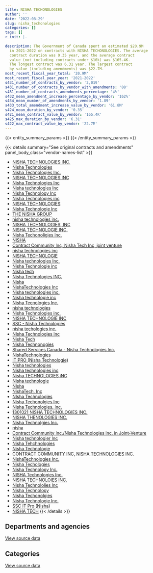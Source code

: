 ```yaml
---
title: NISHA TECHONOLOGIES
author: ''
date: '2022-08-29'
slug: nisha_techonologies
categories: []
tags: []
r_init: |-
  
description: The Government of Canada spent an estimated $20.9M
  in 2021-2022 on contracts with NISHA TECHONOLOGIES. The average
  contract duration was 0.35 year, and the average contract
  value (not including contracts under $10k) was $165.4K.
  The longest contract was 6.31 year. The largest contract
  by value (including amendments) was $22.7M.
most_recent_fiscal_year_total: '20.9M'
most_recent_fiscal_year_year: '2021-2022'
s431_number_of_contracts_by_vendor: '2,019'
s431_number_of_contracts_by_vendor_with_amendments: '88'
s431_number_of_contracts_amendments_percentage: '4%'
s432_mean_amendment_increase_percentage_by_vendor: '162%'
s434_mean_number_of_amendments_by_vendor: '1.89'
s433_total_amendment_increase_value_by_vendor: '61.8M'
s424_mean_duration_by_vendor: '0.35'
s421_mean_contract_value_by_vendor: '165.4K'
s425_max_duration_by_vendor: '6.31'
s422_max_contract_value_by_vendor: '22.7M'
---
```


<script src="/rmarkdown-libs/htmlwidgets/htmlwidgets.js"></script>
<link href="/rmarkdown-libs/datatables-css/datatables-crosstalk.css" rel="stylesheet" />
<script src="/rmarkdown-libs/datatables-binding/datatables.js"></script>
<script src="/rmarkdown-libs/jquery/jquery-3.6.0.min.js"></script>
<link href="/rmarkdown-libs/dt-core-bootstrap/css/dataTables.bootstrap.min.css" rel="stylesheet" />
<link href="/rmarkdown-libs/dt-core-bootstrap/css/dataTables.bootstrap.extra.css" rel="stylesheet" />
<script src="/rmarkdown-libs/dt-core-bootstrap/js/jquery.dataTables.min.js"></script>
<script src="/rmarkdown-libs/dt-core-bootstrap/js/dataTables.bootstrap.min.js"></script>
<link href="/rmarkdown-libs/crosstalk/css/crosstalk.min.css" rel="stylesheet" />
<script src="/rmarkdown-libs/crosstalk/js/crosstalk.min.js"></script>
<script src="/rmarkdown-libs/htmlwidgets/htmlwidgets.js"></script>
<link href="/rmarkdown-libs/datatables-css/datatables-crosstalk.css" rel="stylesheet" />
<script src="/rmarkdown-libs/datatables-binding/datatables.js"></script>
<script src="/rmarkdown-libs/jquery/jquery-3.6.0.min.js"></script>
<link href="/rmarkdown-libs/dt-core-bootstrap/css/dataTables.bootstrap.min.css" rel="stylesheet" />
<link href="/rmarkdown-libs/dt-core-bootstrap/css/dataTables.bootstrap.extra.css" rel="stylesheet" />
<script src="/rmarkdown-libs/dt-core-bootstrap/js/jquery.dataTables.min.js"></script>
<script src="/rmarkdown-libs/dt-core-bootstrap/js/dataTables.bootstrap.min.js"></script>
<link href="/rmarkdown-libs/crosstalk/css/crosstalk.min.css" rel="stylesheet" />
<script src="/rmarkdown-libs/crosstalk/js/crosstalk.min.js"></script>

{{< entity_summary_params >}}
{{< /entity_summary_params >}}

{{< details summary="See original contracts and amendments" panel_body_class="vendor-names-list" >}}
- [NISHA TECHNOLOGIES INC.](https://search.open.canada.ca/en/ct/?sort=contract_value_f%20desc&page=1&search_text=%22NISHA%20TECHNOLOGIES%20INC.%22)
- [Nisha Technologies](https://search.open.canada.ca/en/ct/?sort=contract_value_f%20desc&page=1&search_text=%22Nisha%20Technologies%22)
- [Nisha Technologies Inc.](https://search.open.canada.ca/en/ct/?sort=contract_value_f%20desc&page=1&search_text=%22Nisha%20Technologies%20Inc.%22)
- [NISHA TECHNOLOGIES INC](https://search.open.canada.ca/en/ct/?sort=contract_value_f%20desc&page=1&search_text=%22NISHA%20TECHNOLOGIES%20INC%22)
- [Nisha Technologies Inc](https://search.open.canada.ca/en/ct/?sort=contract_value_f%20desc&page=1&search_text=%22Nisha%20Technologies%20Inc%22)
- [Nisha technologies Inc](https://search.open.canada.ca/en/ct/?sort=contract_value_f%20desc&page=1&search_text=%22Nisha%20technologies%20Inc%22)
- [Nisha Technology Inc](https://search.open.canada.ca/en/ct/?sort=contract_value_f%20desc&page=1&search_text=%22Nisha%20Technology%20Inc%22)
- [Nisha Technologies inc](https://search.open.canada.ca/en/ct/?sort=contract_value_f%20desc&page=1&search_text=%22Nisha%20Technologies%20inc%22)
- [NISHA TECHNOLOGIES](https://search.open.canada.ca/en/ct/?sort=contract_value_f%20desc&page=1&search_text=%22NISHA%20TECHNOLOGIES%22)
- [Nisha Technologie Inc](https://search.open.canada.ca/en/ct/?sort=contract_value_f%20desc&page=1&search_text=%22Nisha%20Technologie%20Inc%22)
- [THE NISHA GROUP](https://search.open.canada.ca/en/ct/?sort=contract_value_f%20desc&page=1&search_text=%22THE%20NISHA%20GROUP%22)
- [nisha technologies inc.](https://search.open.canada.ca/en/ct/?sort=contract_value_f%20desc&page=1&search_text=%22nisha%20technologies%20inc.%22)
- [NISHA TECHNOLOGIES, INC](https://search.open.canada.ca/en/ct/?sort=contract_value_f%20desc&page=1&search_text=%22NISHA%20TECHNOLOGIES%2c%20INC%22)
- [NISHA TECHNOLOGIE INC.](https://search.open.canada.ca/en/ct/?sort=contract_value_f%20desc&page=1&search_text=%22NISHA%20TECHNOLOGIE%20INC.%22)
- [Nisha Techonoligies Inc.](https://search.open.canada.ca/en/ct/?sort=contract_value_f%20desc&page=1&search_text=%22Nisha%20Techonoligies%20Inc.%22)
- [NISHA](https://search.open.canada.ca/en/ct/?sort=contract_value_f%20desc&page=1&search_text=%22NISHA%22)
- [Contract Community Inc, Nisha Tech Inc, joint venture](https://search.open.canada.ca/en/ct/?sort=contract_value_f%20desc&page=1&search_text=%22Contract%20Community%20Inc%2c%20Nisha%20Tech%20Inc%2c%20joint%20venture%22)
- [nisha technologies inc](https://search.open.canada.ca/en/ct/?sort=contract_value_f%20desc&page=1&search_text=%22nisha%20technologies%20inc%22)
- [NISHA TECHNOLOGIE](https://search.open.canada.ca/en/ct/?sort=contract_value_f%20desc&page=1&search_text=%22NISHA%20TECHNOLOGIE%22)
- [Nisha technologies Inc.](https://search.open.canada.ca/en/ct/?sort=contract_value_f%20desc&page=1&search_text=%22Nisha%20technologies%20Inc.%22)
- [Nisha Technologie inc](https://search.open.canada.ca/en/ct/?sort=contract_value_f%20desc&page=1&search_text=%22Nisha%20Technologie%20inc%22)
- [Nisha tech](https://search.open.canada.ca/en/ct/?sort=contract_value_f%20desc&page=1&search_text=%22Nisha%20tech%22)
- [Nisha Technologies INC.](https://search.open.canada.ca/en/ct/?sort=contract_value_f%20desc&page=1&search_text=%22Nisha%20Technologies%20INC.%22)
- [Nisha](https://search.open.canada.ca/en/ct/?sort=contract_value_f%20desc&page=1&search_text=%22Nisha%22)
- [NishaTechnologies Inc](https://search.open.canada.ca/en/ct/?sort=contract_value_f%20desc&page=1&search_text=%22NishaTechnologies%20Inc%22)
- [Nisha technologies inc.](https://search.open.canada.ca/en/ct/?sort=contract_value_f%20desc&page=1&search_text=%22Nisha%20technologies%20inc.%22)
- [Nisha technologie inc](https://search.open.canada.ca/en/ct/?sort=contract_value_f%20desc&page=1&search_text=%22Nisha%20technologie%20inc%22)
- [Nisha Tecnologies Inc.](https://search.open.canada.ca/en/ct/?sort=contract_value_f%20desc&page=1&search_text=%22Nisha%20Tecnologies%20Inc.%22)
- [nisha technologies](https://search.open.canada.ca/en/ct/?sort=contract_value_f%20desc&page=1&search_text=%22nisha%20technologies%22)
- [Nisha Technologies inc.](https://search.open.canada.ca/en/ct/?sort=contract_value_f%20desc&page=1&search_text=%22Nisha%20Technologies%20inc.%22)
- [NISHA TECHNOLOGIE INC](https://search.open.canada.ca/en/ct/?sort=contract_value_f%20desc&page=1&search_text=%22NISHA%20TECHNOLOGIE%20INC%22)
- [SSC - Nisha Technologies](https://search.open.canada.ca/en/ct/?sort=contract_value_f%20desc&page=1&search_text=%22SSC%20-%20Nisha%20Technologies%22)
- [nisha techologies inc.](https://search.open.canada.ca/en/ct/?sort=contract_value_f%20desc&page=1&search_text=%22nisha%20techologies%20inc.%22)
- [NIsha Technologies Inc](https://search.open.canada.ca/en/ct/?sort=contract_value_f%20desc&page=1&search_text=%22NIsha%20Technologies%20Inc%22)
- [Nisha Tech](https://search.open.canada.ca/en/ct/?sort=contract_value_f%20desc&page=1&search_text=%22Nisha%20Tech%22)
- [Nisha Technonogies](https://search.open.canada.ca/en/ct/?sort=contract_value_f%20desc&page=1&search_text=%22Nisha%20Technonogies%22)
- [Shared Services Canada - Nisha Technologies Inc.](https://search.open.canada.ca/en/ct/?sort=contract_value_f%20desc&page=1&search_text=%22Shared%20Services%20Canada%20-%20Nisha%20Technologies%20Inc.%22)
- [NishaTechnologies](https://search.open.canada.ca/en/ct/?sort=contract_value_f%20desc&page=1&search_text=%22NishaTechnologies%22)
- [IT PRO (Nisha Technologie)](https://search.open.canada.ca/en/ct/?sort=contract_value_f%20desc&page=1&search_text=%22IT%20PRO%20%28Nisha%20Technologie%29%22)
- [Nisha technologies](https://search.open.canada.ca/en/ct/?sort=contract_value_f%20desc&page=1&search_text=%22Nisha%20technologies%22)
- [Nisha technologies inc](https://search.open.canada.ca/en/ct/?sort=contract_value_f%20desc&page=1&search_text=%22Nisha%20technologies%20inc%22)
- [Nisha TECHNOLOGIES iNC](https://search.open.canada.ca/en/ct/?sort=contract_value_f%20desc&page=1&search_text=%22Nisha%20TECHNOLOGIES%20iNC%22)
- [Nisha technologie](https://search.open.canada.ca/en/ct/?sort=contract_value_f%20desc&page=1&search_text=%22Nisha%20technologie%22)
- [NIsha](https://search.open.canada.ca/en/ct/?sort=contract_value_f%20desc&page=1&search_text=%22NIsha%22)
- [NishaTech. Inc](https://search.open.canada.ca/en/ct/?sort=contract_value_f%20desc&page=1&search_text=%22NishaTech.%20Inc%22)
- [NIsha Technologies](https://search.open.canada.ca/en/ct/?sort=contract_value_f%20desc&page=1&search_text=%22NIsha%20Technologies%22)
- [Nisha Techonolgies Inc](https://search.open.canada.ca/en/ct/?sort=contract_value_f%20desc&page=1&search_text=%22Nisha%20Techonolgies%20Inc%22)
- [Nisha Technologies, Inc.](https://search.open.canada.ca/en/ct/?sort=contract_value_f%20desc&page=1&search_text=%22Nisha%20Technologies%2c%20Inc.%22)
- [1301021 NISHA TECHNOLOGIES INC.](https://search.open.canada.ca/en/ct/?sort=contract_value_f%20desc&page=1&search_text=%221301021%20NISHA%20TECHNOLOGIES%20INC.%22)
- [NISHA THENOLOGIES INC.](https://search.open.canada.ca/en/ct/?sort=contract_value_f%20desc&page=1&search_text=%22NISHA%20THENOLOGIES%20INC.%22)
- [Nisha Technolgies Inc.](https://search.open.canada.ca/en/ct/?sort=contract_value_f%20desc&page=1&search_text=%22Nisha%20Technolgies%20Inc.%22)
- [nisha](https://search.open.canada.ca/en/ct/?sort=contract_value_f%20desc&page=1&search_text=%22nisha%22)
- [Contract Community Inc./Nisha Technologies Inc. in Joint-Venture](https://search.open.canada.ca/en/ct/?sort=contract_value_f%20desc&page=1&search_text=%22Contract%20Community%20Inc.%2fNisha%20Technologies%20Inc.%20in%20Joint-Venture%22)
- [Nisha technologier Inc](https://search.open.canada.ca/en/ct/?sort=contract_value_f%20desc&page=1&search_text=%22Nisha%20technologier%20Inc%22)
- [Nisha Tehchnologies](https://search.open.canada.ca/en/ct/?sort=contract_value_f%20desc&page=1&search_text=%22Nisha%20Tehchnologies%22)
- [Nisha Technologie](https://search.open.canada.ca/en/ct/?sort=contract_value_f%20desc&page=1&search_text=%22Nisha%20Technologie%22)
- [CONTRACT COMMUNITY INC, NISHA TECHNOLOGIES INC.](https://search.open.canada.ca/en/ct/?sort=contract_value_f%20desc&page=1&search_text=%22CONTRACT%20COMMUNITY%20INC%2c%20NISHA%20TECHNOLOGIES%20INC.%22)
- [NishaTechnologies Inc.](https://search.open.canada.ca/en/ct/?sort=contract_value_f%20desc&page=1&search_text=%22NishaTechnologies%20Inc.%22)
- [Nisha Techologies](https://search.open.canada.ca/en/ct/?sort=contract_value_f%20desc&page=1&search_text=%22Nisha%20Techologies%22)
- [Nisha Technology Inc.](https://search.open.canada.ca/en/ct/?sort=contract_value_f%20desc&page=1&search_text=%22Nisha%20Technology%20Inc.%22)
- [NISHA Technologies Inc.](https://search.open.canada.ca/en/ct/?sort=contract_value_f%20desc&page=1&search_text=%22NISHA%20Technologies%20Inc.%22)
- [NISHA TECHNOLOIES INC.](https://search.open.canada.ca/en/ct/?sort=contract_value_f%20desc&page=1&search_text=%22NISHA%20TECHNOLOIES%20INC.%22)
- [Nisha Technololies Inc](https://search.open.canada.ca/en/ct/?sort=contract_value_f%20desc&page=1&search_text=%22Nisha%20Technololies%20Inc%22)
- [Nisha Technology](https://search.open.canada.ca/en/ct/?sort=contract_value_f%20desc&page=1&search_text=%22Nisha%20Technology%22)
- [Nisha Techonolgies](https://search.open.canada.ca/en/ct/?sort=contract_value_f%20desc&page=1&search_text=%22Nisha%20Techonolgies%22)
- [Nisha Technologie Inc.](https://search.open.canada.ca/en/ct/?sort=contract_value_f%20desc&page=1&search_text=%22Nisha%20Technologie%20Inc.%22)
- [SSC IT Pro (Nisha)](https://search.open.canada.ca/en/ct/?sort=contract_value_f%20desc&page=1&search_text=%22SSC%20IT%20Pro%20%28Nisha%29%22)
- [NISHA TECH](https://search.open.canada.ca/en/ct/?sort=contract_value_f%20desc&page=1&search_text=%22NISHA%20TECH%22)
{{< /details >}}

## Departments and agencies

<div id="htmlwidget-1" style="width:100%;height:auto;" class="datatables html-widget"></div>
<script type="application/json" data-for="htmlwidget-1">{"x":{"style":"bootstrap","filter":"none","vertical":false,"data":[["<a href=\"/departments/aafc-aac/\">Agriculture and Agri-Food Canada<\/a>","<a href=\"/departments/aandc-aadnc/\">Crown-Indigenous Relations and Northern Affairs Canada<\/a>","<a href=\"/departments/acoa-apeca/\">Atlantic Canada Opportunities Agency<\/a>","<a href=\"/departments/atssc-scdata/\">Administrative Tribunals Support Service of Canada<\/a>","<a href=\"/departments/cas-satj/\">Courts Administration Service<\/a>","<a href=\"/departments/cbsa-asfc/\">Canada Border Services Agency<\/a>","<a href=\"/departments/ced-dec/\">Canada Economic Development for Quebec Regions<\/a>","<a href=\"/departments/cer-rec/\">Canada Energy Regulator<\/a>","<a href=\"/departments/cfia-acia/\">Canadian Food Inspection Agency<\/a>","<a href=\"/departments/cgc-ccg/\">Canadian Grain Commission<\/a>","<a href=\"/departments/chrc-ccdp/\">Canadian Human Rights Commission<\/a>","<a href=\"/departments/cic/\">Immigration, Refugees and Citizenship Canada<\/a>","<a href=\"/departments/cics-scic/\">Canadian Intergovernmental Conference Secretariat<\/a>","<a href=\"/departments/cihr-irsc/\">Canadian Institutes of Health Research<\/a>","<a href=\"/departments/cnsc-ccsn/\">Canadian Nuclear Safety Commission<\/a>","<a href=\"/departments/cpc-cpp/\">Civilian Review and Complaints Commission for the RCMP<\/a>","<a href=\"/departments/cra-arc/\">Canada Revenue Agency<\/a>","<a href=\"/departments/crtc/\">Canadian Radio-television and Telecommunications Commission<\/a>","<a href=\"/departments/csa-asc/\">Canadian Space Agency<\/a>","<a href=\"/departments/csc-scc/\">Correctional Service of Canada<\/a>","<a href=\"/departments/csps-efpc/\">Canada School of Public Service<\/a>","<a href=\"/departments/cta-otc/\">Canadian Transportation Agency<\/a>","<a href=\"/departments/dfatd-maecd/\">Global Affairs Canada<\/a>","<a href=\"/departments/dfo-mpo/\">Fisheries and Oceans Canada<\/a>","<a href=\"/departments/dnd-mdn/\">National Defence<\/a>","<a href=\"/departments/ec/\">Environment and Climate Change Canada<\/a>","<a href=\"/departments/esdc-edsc/\">Employment and Social Development Canada<\/a>","<a href=\"/departments/fcac-acfc/\">Financial Consumer Agency of Canada<\/a>","<a href=\"/departments/fin/\">Department of Finance Canada<\/a>","<a href=\"/departments/fintrac-canafe/\">Financial Transactions and Reports Analysis Centre of Canada<\/a>","<a href=\"/departments/fja-cmf/\">Office of the Commissioner for Federal Judicial Affairs Canada<\/a>","<a href=\"/departments/hc-sc/\">Health Canada<\/a>","<a href=\"/departments/iaac-aeic/\">Impact Assessment Agency of Canada<\/a>","<a href=\"/departments/ic/\">Innovation, Science and Economic Development Canada<\/a>","<a href=\"/departments/ijc-cmi/\">International Joint Commission<\/a>","<a href=\"/departments/infc/\">Infrastructure Canada<\/a>","<a href=\"/departments/irb-cisr/\">Immigration and Refugee Board of Canada<\/a>","<a href=\"/departments/isc-sac/\">Indigenous Services Canada<\/a>","<a href=\"/departments/jus/\">Department of Justice Canada<\/a>","<a href=\"/departments/lac-bac/\">Library and Archives Canada<\/a>","<a href=\"/departments/mgerc-ceegm/\">Military Grievances External Review Committee<\/a>","<a href=\"/departments/mpcc-cppm/\">Military Police Complaints Commission of Canada<\/a>","<a href=\"/departments/nrc-cnrc/\">National Research Council Canada<\/a>","<a href=\"/departments/nrcan-rncan/\">Natural Resources Canada<\/a>","<a href=\"/departments/nserc-crsng/\">Natural Sciences and Engineering Research Council of Canada<\/a>","<a href=\"/departments/nsira-ossnr/\">National Security and Intelligence Review Agency<\/a>","<a href=\"/departments/oag-bvg/\">Office of the Auditor General of Canada<\/a>","<a href=\"/departments/ocol-clo/\">Office of the Commissioner of Official Languages<\/a>","<a href=\"/departments/oic-ci/\">Office of the Information Commissioner of Canada<\/a>","<a href=\"/departments/opc-cpvp/\">Office of the Privacy Commissioner of Canada<\/a>","<a href=\"/departments/osfi-bsif/\">Office of the Superintendent of Financial Institutions Canada<\/a>","<a href=\"/departments/pbc-clcc/\">Parole Board of Canada<\/a>","<a href=\"/departments/pc/\">Parks Canada<\/a>","<a href=\"/departments/pch/\">Canadian Heritage<\/a>","<a href=\"/departments/pco-bcp/\">Privy Council Office<\/a>","<a href=\"/departments/phac-aspc/\">Public Health Agency of Canada<\/a>","<a href=\"/departments/ppsc-sppc/\">Public Prosecution Service of Canada<\/a>","<a href=\"/departments/ps-sp/\">Public Safety Canada<\/a>","<a href=\"/departments/pwgsc-tpsgc/\">Public Services and Procurement Canada<\/a>","<a href=\"/departments/rcmp-grc/\">Royal Canadian Mounted Police<\/a>","<a href=\"/departments/sirc-csars/\">Security Intelligence Review Committee<\/a>","<a href=\"/departments/ssc-spc/\">Shared Services Canada<\/a>","<a href=\"/departments/statcan/\">Statistics Canada<\/a>","<a href=\"/departments/tbs-sct/\">Treasury Board of Canada Secretariat<\/a>","<a href=\"/departments/tc/\">Transport Canada<\/a>","<a href=\"/departments/tsb-bst/\">Transportation Safety Board of Canada<\/a>","<a href=\"/departments/vac-acc/\">Veterans Affairs Canada<\/a>","<a href=\"/departments/vrab-tacra/\">Veterans Review and Appeal Board<\/a>","<a href=\"/departments/wage/\">Department for Women and Gender Equality<\/a>","<a href=\"/departments/wd-deo/\">Western Economic Diversification Canada<\/a>"],[2357119.01,1004462.05,23061.27,85672.43,51922.45,10048926.53,58344.75,216312.18,5175513.08,71270.99,108914.24,549985.54,null,196630.64,438524.68,null,2414792.13,null,296269.42,2811574.95,761291.37,25573.35,35346.29,601792.58,28258222.87,517044.31,77491.64,null,548942.7,457694.91,null,358189.68,113259.9,176566.66,40353.32,1419004.68,null,934688.48,1202682.73,50329.77,null,null,233120.58,806446.43,1013409.36,null,690188.1,47005.43,null,115265.6,110991.69,null,650852.18,280871.34,815896.23,162599.44,244094.22,826595.62,null,8357300.49,96705.4,6656304.59,41416.99,951769.62,1437132.36,57911.29,752281.23,null,null,null],[1591141.79,60000.57,145258.35,13410.16,882504.3,3089625.82,214450.59,68185.95,10779.07,50143.56,null,492082.6,100168.35,364680.24,1495508.69,55837.5,10393247.25,null,1288967.57,1573701.38,338071.09,123559.28,257144.18,5110619.52,37950650.21,561939.47,11181373,null,null,18900.14,123197.1,543970.36,194230.09,319650.27,10758.56,312508.14,1758717.97,1467341.96,247327.32,263121.22,null,13559.73,692927.15,2516859.38,1005684.78,null,493673,833046.87,125707.19,230381.24,899334.99,148584.69,2764023.2,248071.34,497694.49,53935.2,798294.9,2297683.07,1254879.37,12161054.91,null,496440.91,552380.83,1798404.11,1826844.38,100464.32,336058.3,73412.16,null,28042.19],[1057859.97,null,null,null,488219.62,281217.57,8743.01,694611.22,891901.21,38140.33,null,287083.99,null,82120.07,289353.54,null,284598.43,11942.27,475485.44,776645.84,47924.58,136125.33,150640.3,397066.14,4189159.8,626301.39,28335515.01,224084.65,null,null,null,396057.11,7073.82,188902.1,null,301118.28,null,536389.39,21296.18,316558.66,16473.16,12150.89,214282.79,976043.88,24973,103836.31,641343.94,null,null,188510.13,493943.67,null,1066979.28,140074.04,85005.95,74507.13,382006.63,31198.86,576274.02,1626576.78,null,557443.12,177379.04,19217.06,21745.35,null,212650.6,null,null,null],[1161360.23,null,null,null,144743.51,1788609.87,null,373735.27,412780.24,null,null,null,null,null,31675.71,21998.84,223852.82,null,857719.95,1605270.85,49677.92,79087.86,null,2164202.36,2502662,257989.6,48923.08,null,null,null,null,285226.48,null,null,null,null,null,190620.36,null,275223.36,null,null,267218.75,1133831.94,109969.34,17644.23,453599.8,64904.32,null,93534.46,751319.57,176508.25,2598992.68,201729.8,null,27106.45,27213.23,90473.27,null,1527449.73,null,599683.16,90371.75,null,12706.06,null,null,null,157223.57,null]],"container":"<table class=\"table table-striped table-hover row-border order-column display\">\n  <thead>\n    <tr>\n      <th>Department<\/th>\n      <th>2018-2019<\/th>\n      <th>2019-2020<\/th>\n      <th>2020-2021<\/th>\n      <th>2021-2022<\/th>\n    <\/tr>\n  <\/thead>\n<\/table>","options":{"order":[[4,"desc"]],"pageLength":10,"autoWidth":true,"columnDefs":[{"targets":1,"render":"function(data, type, row, meta) {\n    return type !== 'display' ? data : DTWidget.formatCurrency(data, \"$\", 2, 3, \",\", \".\", true, null);\n  }"},{"targets":2,"render":"function(data, type, row, meta) {\n    return type !== 'display' ? data : DTWidget.formatCurrency(data, \"$\", 2, 3, \",\", \".\", true, null);\n  }"},{"targets":3,"render":"function(data, type, row, meta) {\n    return type !== 'display' ? data : DTWidget.formatCurrency(data, \"$\", 2, 3, \",\", \".\", true, null);\n  }"},{"targets":4,"render":"function(data, type, row, meta) {\n    return type !== 'display' ? data : DTWidget.formatCurrency(data, \"$\", 2, 3, \",\", \".\", true, null);\n  }"},{"width":"16%","targets":[1,2,3,4]},{"className":"dt-right","targets":[1,2,3,4]}],"orderClasses":false}},"evals":["options.columnDefs.0.render","options.columnDefs.1.render","options.columnDefs.2.render","options.columnDefs.3.render"],"jsHooks":[]}</script>
<p class="text-right">
<a href="https://github.com/GoC-Spending/contracts-data/tree/main/data/out/vendors/nisha_techonologies/summary_by_fiscal_year_by_department.csv" class="source-data-link btn btn-link">View source data</a>
</p>

## Categories

<div id="htmlwidget-2" style="width:100%;height:auto;" class="datatables html-widget"></div>
<script type="application/json" data-for="htmlwidget-2">{"x":{"style":"bootstrap","filter":"none","vertical":false,"data":[["<a href=\"/categories/other/\">(Other)<\/a>","<a href=\"/categories/facilities_and_construction/\">Facilities and construction<\/a>","<a href=\"/categories/office_management/\">Office management<\/a>","<a href=\"/categories/defence/\">Defence<\/a>","<a href=\"/categories/professional_services/\">Professional services<\/a>","<a href=\"/categories/information_technology/\">Information technology<\/a>","<a href=\"/categories/industrial_products_and_services/\">Industrial products and services<\/a>","<a href=\"/categories/human_capital/\">Human capital<\/a>"],[11252.01,null,3191281.58,27805726.26,125464.37,54321997.9,368582.32,11625.35],[21807.54,88857.4,63207.36,37674587.27,225037.61,76656045.71,190673.43,null],[15582.83,147208.79,422694.04,3956656.19,68746.65,44457326.09,84497.39,32038.89],[11188.48,386384.83,null,2382567.44,280136.12,17802777.81,13786,null]],"container":"<table class=\"table table-striped table-hover row-border order-column display\">\n  <thead>\n    <tr>\n      <th>Category<\/th>\n      <th>2018-2019<\/th>\n      <th>2019-2020<\/th>\n      <th>2020-2021<\/th>\n      <th>2021-2022<\/th>\n    <\/tr>\n  <\/thead>\n<\/table>","options":{"order":[[4,"desc"]],"dom":"t","pageLength":30,"autoWidth":true,"columnDefs":[{"targets":1,"render":"function(data, type, row, meta) {\n    return type !== 'display' ? data : DTWidget.formatCurrency(data, \"$\", 2, 3, \",\", \".\", true, null);\n  }"},{"targets":2,"render":"function(data, type, row, meta) {\n    return type !== 'display' ? data : DTWidget.formatCurrency(data, \"$\", 2, 3, \",\", \".\", true, null);\n  }"},{"targets":3,"render":"function(data, type, row, meta) {\n    return type !== 'display' ? data : DTWidget.formatCurrency(data, \"$\", 2, 3, \",\", \".\", true, null);\n  }"},{"targets":4,"render":"function(data, type, row, meta) {\n    return type !== 'display' ? data : DTWidget.formatCurrency(data, \"$\", 2, 3, \",\", \".\", true, null);\n  }"},{"width":"16%","targets":[1,2,3,4]},{"className":"dt-right","targets":[1,2,3,4]}],"orderClasses":false,"lengthMenu":[10,25,30,50,100]}},"evals":["options.columnDefs.0.render","options.columnDefs.1.render","options.columnDefs.2.render","options.columnDefs.3.render"],"jsHooks":[]}</script>
<p class="text-right">
<a href="https://github.com/GoC-Spending/contracts-data/tree/main/data/out/vendors/nisha_techonologies/summary_by_fiscal_year_by_category.csv" class="source-data-link btn btn-link">View source data</a>
</p>
